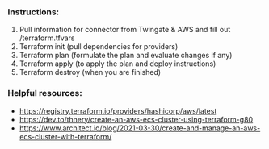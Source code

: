 ### Instructions:

1. Pull information for connector from Twingate & AWS and fill out /terraform.tfvars
2. Terraform init (pull dependencies for providers)
3. Terraform plan (formulate the plan and evaluate changes if any)
4. Terraform apply (to apply the plan and deploy instructions)
5. Terraform destroy (when you are finished)

### Helpful resources:

- https://registry.terraform.io/providers/hashicorp/aws/latest
- https://dev.to/thnery/create-an-aws-ecs-cluster-using-terraform-g80
- https://www.architect.io/blog/2021-03-30/create-and-manage-an-aws-ecs-cluster-with-terraform/
